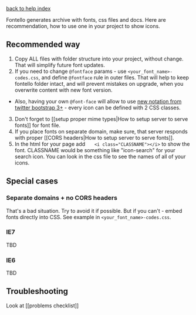 [back to help index](Help)

Fontello generates archive with fonts, css files and docs. Here are recommendation, how to use one in your project to show icons.

## Recommended way

1. Copy ALL files with folder structure into your project, without change. That will simplify future font updates.
2. If you need to change `@fontface` params - use `<your_font_name>-codes.css`, and define `@fontface` rule in outer files. That will help to keep fontello folder intact, and will prevent mistakes on upgrade, when you overwrite content with new font version.
  - Also, having your own `@font-face` will allow to use [new notation from twitter bootstrap 3+](http://getbootstrap.com/components/#glyphicons) - every icon can be defined with 2 CSS classes.
3. Don't forget to [[setup proper mime types|How to setup server to serve fonts]] for font file.
4. If you place fonts on separate domain, make sure, that server responds with proper [[CORS headers|How to setup server to serve fonts]].
5. In the html for your page add 
`    <i class="CLASSNAME"></i> `
to show the font. CLASSNAME would be something like "icon-search" for your search icon. You can look in the css file to see the names of all of your icons.

## Special cases

### Separate domains + no CORS headers

That's a bad situation. Try to avoid it if possible. But if you can't  - embed fonts directly into CSS. See example in `<your_font_name>-codes.css`.

### IE7

TBD

### IE6

TBD

## Troubleshooting

Look at [[problems checklist]]